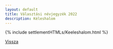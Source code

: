 ```yaml
---
layout: default
title: Választási névjegyzék 2022
description: Kéleshalom
---
```


{% include settlementHTMLs/Keeleshalom.html %}

[Vissza](../)